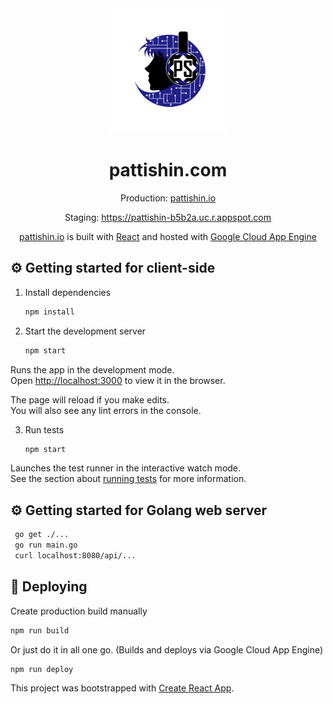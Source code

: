 <div align="center">
  <img alt="Logo" src="https://github.com/pattishin/pattishin/blob/master/src/assets/logo.png" width="200px" />
</div>
<h1 align="center">
   pattishin.com
</h1>
<p align="center">
  Production: <a href="https://pattishin.io" target="_blank"> pattishin.io</a>
</p>
<p align="center">
  Staging: <a href="https://pattishin-b5b2a.uc.r.appspot.com" target="_blank"> https://pattishin-b5b2a.uc.r.appspot.com</a>
</p>
<p align="center">
<a href="https://pattishin.io" target="_blank">pattishin.io</a> is built with <a href="https://reactjs.org/" target="_blank">React</a> and hosted with <a href="https://cloud.google.com/appengine" target="_blank">Google Cloud App Engine</a>
</p>

## ⚙️ Getting started for client-side

1. Install dependencies

   ```sh
   npm install
   ```

2. Start the development server

   ```sh
   npm start
   ```
  Runs the app in the development mode.<br />
  Open [http://localhost:3000](http://localhost:3000) to view it in the browser.

  The page will reload if you make edits.<br />
  You will also see any lint errors in the console.

3. Run tests

   ```sh
   npm start
   ```

  Launches the test runner in the interactive watch mode.<br />
  See the section about [running tests](https://facebook.github.io/create-react-app/docs/running-tests) for more information.

## ⚙️ Getting started for Golang web server
  
  ```sh
   go get ./...
   go run main.go
   curl localhost:8080/api/...
   ```

## 🚀 Deploying

Create production build manually

   ```sh
   npm run build
   ```

Or just do it in all one go. (Builds and deploys via Google Cloud App Engine)

   ```sh
   npm run deploy
   ```


This project was bootstrapped with [Create React App](https://github.com/facebook/create-react-app).
